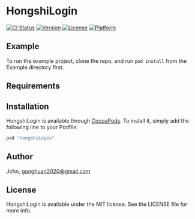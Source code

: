# HongshiLogin

[![CI Status](http://img.shields.io/travis/龚欢/HongshiLogin.svg?style=flat)](https://travis-ci.org/龚欢/HongshiLogin)
[![Version](https://img.shields.io/cocoapods/v/HongshiLogin.svg?style=flat)](http://cocoapods.org/pods/HongshiLogin)
[![License](https://img.shields.io/cocoapods/l/HongshiLogin.svg?style=flat)](http://cocoapods.org/pods/HongshiLogin)
[![Platform](https://img.shields.io/cocoapods/p/HongshiLogin.svg?style=flat)](http://cocoapods.org/pods/HongshiLogin)

## Example

To run the example project, clone the repo, and run `pod install` from the Example directory first.

## Requirements

## Installation

HongshiLogin is available through [CocoaPods](http://cocoapods.org). To install
it, simply add the following line to your Podfile:

```ruby
pod "HongshiLogin"
```

## Author

John, gonghuan2020@gmail.com

## License

HongshiLogin is available under the MIT license. See the LICENSE file for more info.
